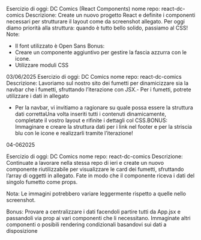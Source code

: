 Esercizio di oggi: DC Comics (React Components)
nome repo: react-dc-comics
Descrizione:
Create un nuovo progetto React e definite i componenti necessari per strutturare il layout come da screenshot allegato.
Per oggi diamo priorità alla struttura: quando è tutto bello solido, passiamo al CSS!
Note:
- Il font utilizzato è Open Sans
Bonus:
- Creare un componente aggiuntivo per gestire la fascia azzurra con le icone.
- Utilizzare moduli CSS

03/06/2025
Esercizio di oggi: DC Comics
nome repo: react-dc-comics
Descrizione:
Lavoriamo sul nostro sito dei fumetti per dinamicizzare sia la navbar che i fumetti, sfruttando l’iterazione con JSX.- Per i fumetti, potrete utilizzare i dati in allegato
- Per la navbar, vi invitiamo  a ragionare su quale possa essere la struttura dati correttaUna volta inseriti tutti i contenuti dinamicamente, completate il vostro layout e rifinite i dettagli col CSS.BONUS:
Immaginare e creare la struttura dati per i link nel footer e per la striscia blu con le icone e realizzarli tramite l’iterazione!

04-062025

Esercizio di oggi:  DC Comics
nome repo: react-dc-comics
Descrizione: Continuate a lavorare nella stessa repo di ieri e create un nuovo componente riutilizzabile per visualizzare le card dei fumetti, sfruttando l’array di oggetti in allegato. Fate in modo che il componente riceva i dati del singolo fumetto come props. 

Nota: Le immagini potrebbero variare leggermente rispetto a quelle nello screenshot.

Bonus: Provare a centralizzare i dati facendoli partire tutti da App.jsx e passandoli via prop ai vari componenti che li necessitano. Immaginate altri componenti o posibili rendering condizionali basandovi sui dati a disposizione